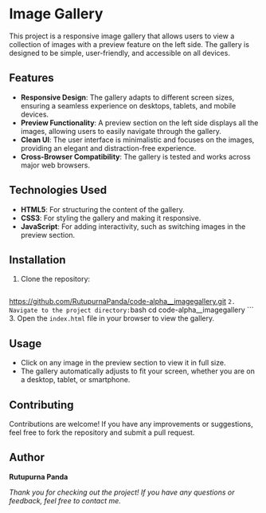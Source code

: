 # Image Gallery

This project is a responsive image gallery that allows users to view a collection of images with a preview feature on the left side. The gallery is designed to be simple, user-friendly, and accessible on all devices.

## Features

- **Responsive Design**: The gallery adapts to different screen sizes, ensuring a seamless experience on desktops, tablets, and mobile devices.
- **Preview Functionality**: A preview section on the left side displays all the images, allowing users to easily navigate through the gallery.
- **Clean UI**: The user interface is minimalistic and focuses on the images, providing an elegant and distraction-free experience.
- **Cross-Browser Compatibility**: The gallery is tested and works across major web browsers.

## Technologies Used

- **HTML5**: For structuring the content of the gallery.
- **CSS3**: For styling the gallery and making it responsive.
- **JavaScript**: For adding interactivity, such as switching images in the preview section.

## Installation

1. Clone the repository:
    ```bash
https://github.com/RutupurnaPanda/code-alpha__imagegallery.git
    ```
2. Navigate to the project directory:
    ```bash
    cd code-alpha__imagegallery
    ```
3. Open the `index.html` file in your browser to view the gallery.

## Usage

- Click on any image in the preview section to view it in full size.
- The gallery automatically adjusts to fit your screen, whether you are on a desktop, tablet, or smartphone.

## Contributing

Contributions are welcome! If you have any improvements or suggestions, feel free to fork the repository and submit a pull request.


## Author

**Rutupurna Panda**

*Thank you for checking out the project! If you have any questions or feedback, feel free to contact me.*
